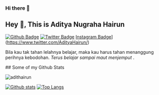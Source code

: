 ### Hi there 👋

<!--
**adithairun/adithairun** is a ✨ _special_ ✨ repository because its `README.md` (this file) appears on your GitHub profile.

Here are some ideas to get you started:

- 🔭 I’m currently working on ...
- 🌱 I’m currently learning ...
- 👯 I’m looking to collaborate on ...
- 🤔 I’m looking for help with ...
- 💬 Ask me about ...
- 📫 How to reach me: ...
- 😄 Pronouns: ...
- ⚡ Fun fact: ...
-->

## Hey 👋, This is Aditya Nugraha Hairun
[![Github Badge](https://img.shields.io/badge/-adithairun-grey?style=flat&logo=github&logoColor=white&link=https://github.com/adithairun/)](https://www.github.com/adithairun/) [![Twitter Badge](https://img.shields.io/badge/-AdityaHairun-00acee?style=flat&logo=twitter&logoColor=white&link=https://twitter.com/AdityaHairun/)](https://www.twitter.com/AdityaHairun/)
[Instagram Badge](https://img.shields.io/badge/-AdityaHairun-00acee?style=flat&logo=instagram&logoColor=white&link=https://twitter.com/AdityaHairun/)](https://www.twitter.com/AdityaHairun/)
<p align='left'>Bila kau tak tahan lelahnya belajar, maka kau harus tahan menanggung perihnya kebodohan. <i>Terus belajar sampai maut menjemput </i>.</p>
## Some of my Github Stats
<p align=left> <img src=https://komarev.com/ghpvc/?username=adithairun alt=adithairun /> </p>

[![Github stats](https://github-readme-stats.vercel.app/api?username=adithairun&show_icons=true&include_all_commits=true)](https://github.com/adithairun/github-readme-stats)
[![Top Langs](https://github-readme-stats.vercel.app/api/top-langs/?username=adithairun&layout=compact)](https://github.com/adithairun/github-readme-stats)

